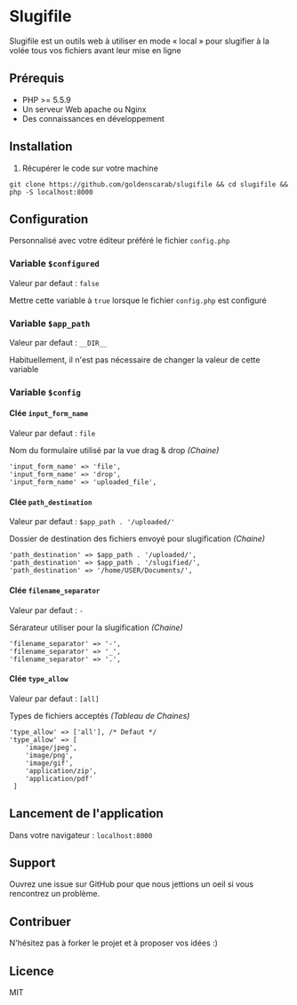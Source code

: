 # Slugifile

Slugifile est un outils web à utiliser en mode « local » pour slugifier à la volée tous vos fichiers avant leur mise en ligne

## Prérequis

- PHP >= 5.5.9
- Un serveur Web apache ou Nginx
- Des connaissances en développement


## Installation

1. Récupérer le code sur votre machine

`git clone https://github.com/goldenscarab/slugifile && cd slugifile && php -S localhost:8000`


## Configuration

Personnalisé avec votre éditeur préféré le fichier `config.php`

### Variable `$configured`

Valeur par defaut : `false`

Mettre cette variable à `true` lorsque le fichier `config.php` est configuré


### Variable `$app_path`

Valeur par defaut : `__DIR__`

Habituellement, il n'est pas nécessaire de changer la valeur de cette variable


### Variable `$config`
#### Clée `input_form_name`

Valeur par defaut : `file`

Nom du formulaire utilisé par la vue drag & drop *(Chaine)*

```
'input_form_name' => 'file',
'input_form_name' => 'drop',
'input_form_name' => 'uploaded_file',
```

#### Clée `path_destination`

Valeur par defaut : `$app_path . '/uploaded/'`

Dossier de destination des fichiers envoyé pour slugification *(Chaine)*

```
'path_destination' => $app_path . '/uploaded/',
'path_destination' => $app_path . '/slugified/',
'path_destination' => '/home/USER/Documents/',
```

#### Clée `filename_separator`

Valeur par defaut : `-`

Sérarateur utiliser pour la slugification *(Chaine)*

```
'filename_separator' => '-',
'filename_separator' => '_',
'filename_separator' => '.',
```

#### Clée `type_allow`

Valeur par defaut : `[all]`

Types de fichiers acceptés *(Tableau de Chaines)*

```
'type_allow' => ['all'], /* Defaut */
'type_allow' => [
    'image/jpeg',
	'image/png',
	'image/gif',
	'application/zip',
	'application/pdf'
 ]

```

## Lancement de l'application

Dans votre navigateur :
`localhost:8000`

## Support

Ouvrez une issue sur GitHub pour que nous jettions un oeil si vous rencontrez un problème.

## Contribuer

N'hésitez pas à forker le projet et à proposer vos idées :)

## Licence

MIT